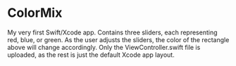 # ColorMix
My very first Swift/Xcode app. Contains three sliders, each representing red, blue, or green. As the user adjusts the sliders, the color of the rectangle above will change accordingly.
Only the ViewController.swift file is uploaded, as the rest is just the default Xcode app layout.
